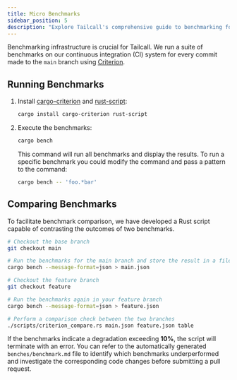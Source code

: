 ```yaml
---
title: Micro Benchmarks
sidebar_position: 5
description: "Explore Tailcall's comprehensive guide to benchmarking for continuous integration (CI) systems. Learn how to seamlessly integrate and run performance tests on every commit to the main branch using Criterion. The guide covers installation of essential tools like cargo-criterion and rust-script, provides step-by-step instructions for executing benchmarks, and details procedures for comparing benchmark results across different code branches. Ensure code efficiency and detect performance degradations early with Tailcall's benchmarking strategies, essential for developers seeking to maintain and improve software performance consistently. Visit the complete guide to start optimizing your CI pipeline today."
---
```


Benchmarking infrastructure is crucial for Tailcall. We run a suite of benchmarks on our continuous integration (CI) system for every commit made to the `main` branch using [Criterion](https://bheisler.github.io/criterion.rs/book/).

## Running Benchmarks

1. Install [cargo-criterion](https://crates.io/crates/cargo-criterion) and [rust-script](https://crates.io/crates/rust-script):
   ```bash
   cargo install cargo-criterion rust-script
   ```
2. Execute the benchmarks:

   ```bash
   cargo bench
   ```

   This command will run all benchmarks and display the results. To run a specific benchmark you could modify the command and pass a pattern to the command:

   ```bash
   cargo bench -- 'foo.*bar'
   ```

## Comparing Benchmarks

To facilitate benchmark comparison, we have developed a Rust script capable of contrasting the outcomes of two benchmarks.

```bash
# Checkout the base branch
git checkout main

# Run the benchmarks for the main branch and store the result in a file
cargo bench --message-format=json > main.json

# Checkout the feature branch
git checkout feature

# Run the benchmarks again in your feature branch
cargo bench --message-format=json > feature.json

# Perform a comparison check between the two branches
./scripts/criterion_compare.rs main.json feature.json table
```

If the benchmarks indicate a degradation exceeding **10%**, the script will terminate with an error. You can refer to the automatically generated `benches/benchmark.md` file to identify which benchmarks underperformed and investigate the corresponding code changes before submitting a pull request.
